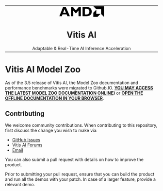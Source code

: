 ﻿<table class="sphinxhide">
 <tr>
   <td align="center"><img src="https://raw.githubusercontent.com/Xilinx/Image-Collateral/main/xilinx-logo.png" width="30%"/><h1>Vitis AI</h1><h0>Adaptable & Real-Time AI Inference Acceleration</h0>
   </td>
 </tr>
</table>


# Vitis AI Model Zoo

As of the 3.5 release of Vitis AI, the Model Zoo documentation and performance benchmarks were migrated to Github.IO.  **[YOU MAY ACCESS THE LATEST MODEL ZOO DOCUMENTATION ONLINE](https://xilinx.github.io/Vitis-AI/3.5/html/docs/workflow-model-zoo.html))** or **[OPEN THE OFFLINE DOCUMENTATION IN YOUR BROWSER](../docs/docs/workflow-model-zoo.html)**.


## Contributing

We welcome community contributions. When contributing to this repository, first discuss the change you wish to make via:

-  [GitHub Issues](https://github.com/Xilinx/Vitis-AI/issues)
-  [Vitis AI Forums](https://support.xilinx.com/s/topic/0TO2E000000YKY9WAO/vitis-ai-ai?language=en_US)
-  <a href="mailto:xilinx_ai_model_zoo@amd.com">Email</a>

You can also submit a pull request with details on how to improve the product. 

Prior to submitting your pull request, ensure that you can build the product and run all the demos with your patch. In case of a larger feature, provide a relevant demo.

